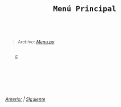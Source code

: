 <head>
    <style>
        body {
            text-align: justify;
        }
    </style>
</head>

<br></br>

<center>
    <h1>

    Menú Principal
</h1>
</center>

<br></br>

> ###### Archivo: [Menu.py](/Menu.py)

&nbsp;&nbsp;&nbsp;&nbsp;&nbsp;&nbsp;&nbsp;&nbsp;E

<br></br>

<br></br>

###### [Anterior](04_users.md) | [Siguiente](06_Clients.md)